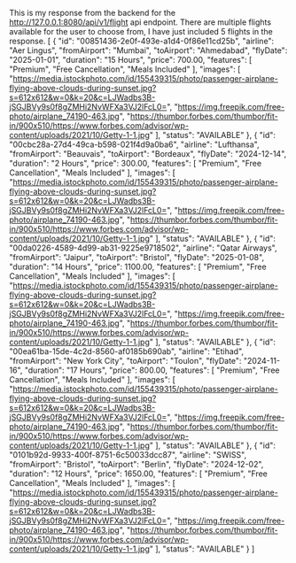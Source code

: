 This is my response from the backend for the http://127.0.0.1:8080/api/v1/flight api endpoint. There are multiple flights available for the user to choose from, I have just included 5 flights in the response.
[
    {
        "id": "00851436-2e0f-493e-a1d4-0f86e11cd25b",
        "airline": "Aer Lingus",
        "fromAirport": "Mumbai",
        "toAirport": "Ahmedabad",
        "flyDate": "2025-01-01",
        "duration": "15 Hours",
        "price": 700.00,
        "features": [
            "Premium",
            "Free Cancellation",
            "Meals Included"
        ],
        "images": [
            "https://media.istockphoto.com/id/155439315/photo/passenger-airplane-flying-above-clouds-during-sunset.jpg?s=612x612&w=0&k=20&c=LJWadbs3B-jSGJBVy9s0f8gZMHi2NvWFXa3VJ2lFcL0=",
            "https://img.freepik.com/free-photo/airplane_74190-463.jpg",
            "https://thumbor.forbes.com/thumbor/fit-in/900x510/https://www.forbes.com/advisor/wp-content/uploads/2021/10/Getty-1-1.jpg"
        ],
        "status": "AVAILABLE"
    },
    {
        "id": "00cbc28a-27d4-49ca-b598-021f4d9a0ba6",
        "airline": "Lufthansa",
        "fromAirport": "Beauvais",
        "toAirport": "Bordeaux",
        "flyDate": "2024-12-14",
        "duration": "2 Hours",
        "price": 300.00,
        "features": [
            "Premium",
            "Free Cancellation",
            "Meals Included"
        ],
        "images": [
            "https://media.istockphoto.com/id/155439315/photo/passenger-airplane-flying-above-clouds-during-sunset.jpg?s=612x612&w=0&k=20&c=LJWadbs3B-jSGJBVy9s0f8gZMHi2NvWFXa3VJ2lFcL0=",
            "https://img.freepik.com/free-photo/airplane_74190-463.jpg",
            "https://thumbor.forbes.com/thumbor/fit-in/900x510/https://www.forbes.com/advisor/wp-content/uploads/2021/10/Getty-1-1.jpg"
        ],
        "status": "AVAILABLE"
    },
    {
        "id": "00da0226-4589-4d99-ab31-9225e9718502",
        "airline": "Qatar Airways",
        "fromAirport": "Jaipur",
        "toAirport": "Bristol",
        "flyDate": "2025-01-08",
        "duration": "14 Hours",
        "price": 1100.00,
        "features": [
            "Premium",
            "Free Cancellation",
            "Meals Included"
        ],
        "images": [
            "https://media.istockphoto.com/id/155439315/photo/passenger-airplane-flying-above-clouds-during-sunset.jpg?s=612x612&w=0&k=20&c=LJWadbs3B-jSGJBVy9s0f8gZMHi2NvWFXa3VJ2lFcL0=",
            "https://img.freepik.com/free-photo/airplane_74190-463.jpg",
            "https://thumbor.forbes.com/thumbor/fit-in/900x510/https://www.forbes.com/advisor/wp-content/uploads/2021/10/Getty-1-1.jpg"
        ],
        "status": "AVAILABLE"
    },
    {
        "id": "00ea61ba-15de-4c2d-8560-af0185b690ab",
        "airline": "Etihad",
        "fromAirport": "New York City",
        "toAirport": "Toulon",
        "flyDate": "2024-11-16",
        "duration": "17 Hours",
        "price": 800.00,
        "features": [
            "Premium",
            "Free Cancellation",
            "Meals Included"
        ],
        "images": [
            "https://media.istockphoto.com/id/155439315/photo/passenger-airplane-flying-above-clouds-during-sunset.jpg?s=612x612&w=0&k=20&c=LJWadbs3B-jSGJBVy9s0f8gZMHi2NvWFXa3VJ2lFcL0=",
            "https://img.freepik.com/free-photo/airplane_74190-463.jpg",
            "https://thumbor.forbes.com/thumbor/fit-in/900x510/https://www.forbes.com/advisor/wp-content/uploads/2021/10/Getty-1-1.jpg"
        ],
        "status": "AVAILABLE"
    },
    {
        "id": "0101b92d-9933-400f-8751-6c50033dcc87",
        "airline": "SWISS",
        "fromAirport": "Bristol",
        "toAirport": "Berlin",
        "flyDate": "2024-12-02",
        "duration": "12 Hours",
        "price": 1650.00,
        "features": [
            "Premium",
            "Free Cancellation",
            "Meals Included"
        ],
        "images": [
            "https://media.istockphoto.com/id/155439315/photo/passenger-airplane-flying-above-clouds-during-sunset.jpg?s=612x612&w=0&k=20&c=LJWadbs3B-jSGJBVy9s0f8gZMHi2NvWFXa3VJ2lFcL0=",
            "https://img.freepik.com/free-photo/airplane_74190-463.jpg",
            "https://thumbor.forbes.com/thumbor/fit-in/900x510/https://www.forbes.com/advisor/wp-content/uploads/2021/10/Getty-1-1.jpg"
        ],
        "status": "AVAILABLE"
    }
]